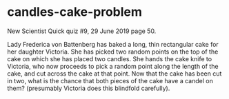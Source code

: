 # candles-cake-problem
New Scientist Quick quiz #9, 29 June 2019 page 50.

Lady Frederica von Battenberg has baked a long, thin rectangular cake for her daughter Victoria. She has picked two random points on the top of the cake on which she has placed two candles. She hands the cake knife to Victoria, who now proceeds to pick a random point along the length of the cake, and cut across the cake at that point. Now that the cake has been cut in two, what is the chance that both pieces of the cake have a candel on them? (presumably Victoria does this blindfold carefully).
